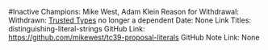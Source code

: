 #Inactive
Champions: Mike West, Adam Klein
Reason for Withdrawal: Withdrawn: [Trusted Types](https://github.com/w3c/webappsec-trusted-types) no longer a dependent
Date: None
Link Titles: distinguishing-literal-strings
GitHub Link: https://github.com/mikewest/tc39-proposal-literals
GitHub Note Link: None
